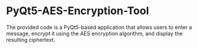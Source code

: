 # PyQt5-AES-Encryption-Tool
 The provided code is a PyQt5-based application that allows users to enter a message, encrypt it using the AES encryption algorithm, and display the resulting ciphertext.
